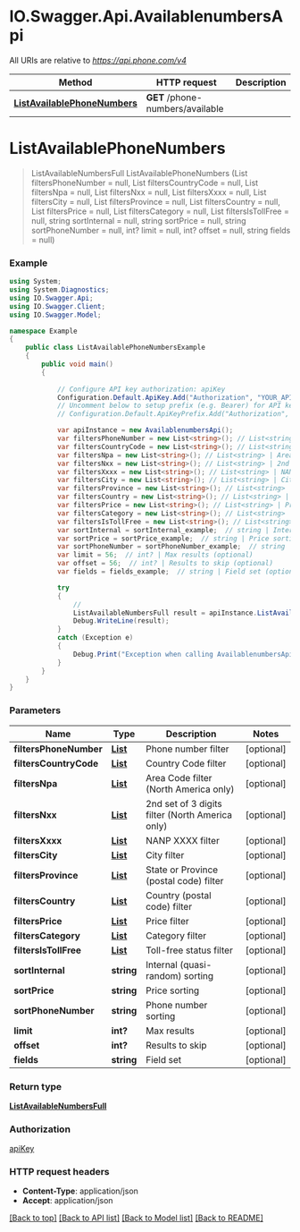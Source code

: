 # IO.Swagger.Api.AvailablenumbersApi

All URIs are relative to *https://api.phone.com/v4*

Method | HTTP request | Description
------------- | ------------- | -------------
[**ListAvailablePhoneNumbers**](AvailablenumbersApi.md#listavailablephonenumbers) | **GET** /phone-numbers/available | 


<a name="listavailablephonenumbers"></a>
# **ListAvailablePhoneNumbers**
> ListAvailableNumbersFull ListAvailablePhoneNumbers (List<string> filtersPhoneNumber = null, List<string> filtersCountryCode = null, List<string> filtersNpa = null, List<string> filtersNxx = null, List<string> filtersXxxx = null, List<string> filtersCity = null, List<string> filtersProvince = null, List<string> filtersCountry = null, List<string> filtersPrice = null, List<string> filtersCategory = null, List<string> filtersIsTollFree = null, string sortInternal = null, string sortPrice = null, string sortPhoneNumber = null, int? limit = null, int? offset = null, string fields = null)





### Example
```csharp
using System;
using System.Diagnostics;
using IO.Swagger.Api;
using IO.Swagger.Client;
using IO.Swagger.Model;

namespace Example
{
    public class ListAvailablePhoneNumbersExample
    {
        public void main()
        {
            
            // Configure API key authorization: apiKey
            Configuration.Default.ApiKey.Add("Authorization", "YOUR_API_KEY");
            // Uncomment below to setup prefix (e.g. Bearer) for API key, if needed
            // Configuration.Default.ApiKeyPrefix.Add("Authorization", "Bearer");

            var apiInstance = new AvailablenumbersApi();
            var filtersPhoneNumber = new List<string>(); // List<string> | Phone number filter (optional) 
            var filtersCountryCode = new List<string>(); // List<string> | Country Code filter (optional) 
            var filtersNpa = new List<string>(); // List<string> | Area Code filter (North America only) (optional) 
            var filtersNxx = new List<string>(); // List<string> | 2nd set of 3 digits filter (North America only) (optional) 
            var filtersXxxx = new List<string>(); // List<string> | NANP XXXX filter (optional) 
            var filtersCity = new List<string>(); // List<string> | City filter (optional) 
            var filtersProvince = new List<string>(); // List<string> | State or Province (postal code) filter (optional) 
            var filtersCountry = new List<string>(); // List<string> | Country (postal code) filter (optional) 
            var filtersPrice = new List<string>(); // List<string> | Price filter (optional) 
            var filtersCategory = new List<string>(); // List<string> | Category filter (optional) 
            var filtersIsTollFree = new List<string>(); // List<string> | Toll-free status filter (optional) 
            var sortInternal = sortInternal_example;  // string | Internal (quasi-random) sorting (optional) 
            var sortPrice = sortPrice_example;  // string | Price sorting (optional) 
            var sortPhoneNumber = sortPhoneNumber_example;  // string | Phone number sorting (optional) 
            var limit = 56;  // int? | Max results (optional) 
            var offset = 56;  // int? | Results to skip (optional) 
            var fields = fields_example;  // string | Field set (optional) 

            try
            {
                // 
                ListAvailableNumbersFull result = apiInstance.ListAvailablePhoneNumbers(filtersPhoneNumber, filtersCountryCode, filtersNpa, filtersNxx, filtersXxxx, filtersCity, filtersProvince, filtersCountry, filtersPrice, filtersCategory, filtersIsTollFree, sortInternal, sortPrice, sortPhoneNumber, limit, offset, fields);
                Debug.WriteLine(result);
            }
            catch (Exception e)
            {
                Debug.Print("Exception when calling AvailablenumbersApi.ListAvailablePhoneNumbers: " + e.Message );
            }
        }
    }
}
```

### Parameters

Name | Type | Description  | Notes
------------- | ------------- | ------------- | -------------
 **filtersPhoneNumber** | [**List<string>**](string.md)| Phone number filter | [optional] 
 **filtersCountryCode** | [**List<string>**](string.md)| Country Code filter | [optional] 
 **filtersNpa** | [**List<string>**](string.md)| Area Code filter (North America only) | [optional] 
 **filtersNxx** | [**List<string>**](string.md)| 2nd set of 3 digits filter (North America only) | [optional] 
 **filtersXxxx** | [**List<string>**](string.md)| NANP XXXX filter | [optional] 
 **filtersCity** | [**List<string>**](string.md)| City filter | [optional] 
 **filtersProvince** | [**List<string>**](string.md)| State or Province (postal code) filter | [optional] 
 **filtersCountry** | [**List<string>**](string.md)| Country (postal code) filter | [optional] 
 **filtersPrice** | [**List<string>**](string.md)| Price filter | [optional] 
 **filtersCategory** | [**List<string>**](string.md)| Category filter | [optional] 
 **filtersIsTollFree** | [**List<string>**](string.md)| Toll-free status filter | [optional] 
 **sortInternal** | **string**| Internal (quasi-random) sorting | [optional] 
 **sortPrice** | **string**| Price sorting | [optional] 
 **sortPhoneNumber** | **string**| Phone number sorting | [optional] 
 **limit** | **int?**| Max results | [optional] 
 **offset** | **int?**| Results to skip | [optional] 
 **fields** | **string**| Field set | [optional] 

### Return type

[**ListAvailableNumbersFull**](ListAvailableNumbersFull.md)

### Authorization

[apiKey](../README.md#apiKey)

### HTTP request headers

 - **Content-Type**: application/json
 - **Accept**: application/json

[[Back to top]](#) [[Back to API list]](../README.md#documentation-for-api-endpoints) [[Back to Model list]](../README.md#documentation-for-models) [[Back to README]](../README.md)

